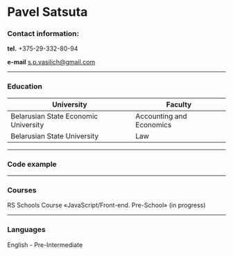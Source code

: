 # Pavel Satsuta

### Contact information:

**tel.** +375-29-332-80-94

**e-mail** s.p.vasilich@gmail.com
**************************************
### Education

  University                         |     Faculty
  -----------------------------------|------------------
Belarusian State Economic University | Accounting and Economics
Belarusian State University          | Law
********************************************************
### Code example

************************************************

### Courses
RS Schools Course «JavaScript/Front-end. Pre-School» \(in progress)
***************************************************
### Languages
English - Pre-Intermediate

